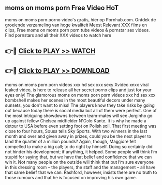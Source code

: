 ## moms on moms porn Free Video HoT 

moms on moms porn porno video's gratis, hier op Pornhub.com. Ontdek de groeiende verzameling van hoge kwaliteit Meest Relevant XXX films en clips,
Free moms on moms porn porn tube videos & pornstar sex videos. Find pornstars and all their XXX videos to watch here


## 👉🔴 [Click to PLAY >> WATCH](http://us.freeplayer.one?title=moms_on_moms_porn&ref=16D)

## 👉🔴 [Click to PLAY >> DOWNLOAD](http://us.freeplayer.one?title=moms_on_moms_porn&ref=16D)


moms on moms porn porn videos xxx hd sex xxx sexy Xvideo xnxx viral leaked video, is here to release all her secret porno clips and just for your eyes only! The glamorous moms on moms porn porn videos xxx hd sex xxx bombshell makes her scenes in the most beautiful decors under many sunsets, you don't want to miss! The players know they take risks by going out because today there is social media but all of them were perfect. One of the most intriguing showdowns between team-mates will see Jorginho go up against fellow Chelsea midfielder N'Golo Kante. It is why he made a detour to USA before even setting foot on Polish soil. That first meeting was close to four hours, Sousa tells Sky Sports. With two winners in the last month and over and given away in prizes, could you be the next player to land the quarter of a million pounds? Again, though, Maggiore felt compelled to make a big call; to do right by himself. Doing so certainly did not hinder his development; if anything, it helped. Some people will think I’m stupid for saying that, but we have that belief and confidence that we can win it. Not many people on the outside will think that but I’m sure everyone in this dressing room – the players, the staff and the management – all have that same belief that we can. Rashford, however, insists there are no truth to those rumours and that he is focused on improving his own game.